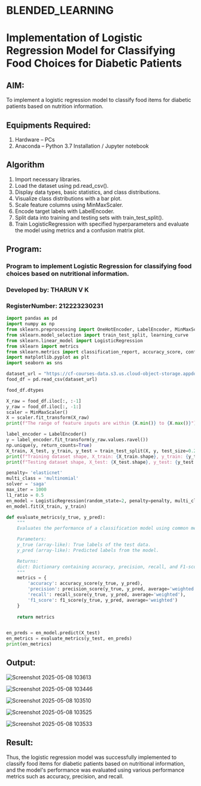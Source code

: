 # BLENDED_LEARNING
# Implementation of Logistic Regression Model for Classifying Food Choices for Diabetic Patients

## AIM:
To implement a logistic regression model to classify food items for diabetic patients based on nutrition information.

## Equipments Required:
1. Hardware – PCs
2. Anaconda – Python 3.7 Installation / Jupyter notebook

## Algorithm
1. Import necessary libraries.
2. Load the dataset using pd.read_csv().
3. Display data types, basic statistics, and class distributions.
4. Visualize class distributions with a bar plot.
5. Scale feature columns using MinMaxScaler.
6. Encode target labels with LabelEncoder.
7. Split data into training and testing sets with train_test_split().
8. Train LogisticRegression with specified hyperparameters and evaluate the model using metrics and a confusion matrix plot. 


## Program:

### Program to implement Logistic Regression for classifying food choices based on nutritional information.
### Developed by: THARUN V K
### RegisterNumber:  212223230231

```python
import pandas as pd
import numpy as np
from sklearn.preprocessing import OneHotEncoder, LabelEncoder, MinMaxScaler
from sklearn.model_selection import train_test_split, learning_curve
from sklearn.linear_model import LogisticRegression
from sklearn import metrics
from sklearn.metrics import classification_report, accuracy_score, confusion_matrix,ConfusionMatrixDisplay, precision_recall_fscore_support, precision_score, recall_score
import matplotlib.pyplot as plt
import seaborn as sns

dataset_url = "https://cf-courses-data.s3.us.cloud-object-storage.appdomain.cloud/IBM-ML241EN-SkillsNetwork/labs/datasets/food_items.csv"
food_df = pd.read_csv(dataset_url)

food_df.dtypes

X_raw = food_df.iloc[:, :-1]
y_raw = food_df.iloc[:, -1:]
scaler = MinMaxScaler()
X = scaler.fit_transform(X_raw)
print(f"The range of feature inputs are within {X.min()} to {X.max()}")

label_encoder = LabelEncoder()
y = label_encoder.fit_transform(y_raw.values.ravel())
np.unique(y, return_counts=True)
X_train, X_test, y_train, y_test = train_test_split(X, y, test_size=0.2, stratify=y, random_state = 2)
print(f"Training dataset shape, X_train: {X_train.shape}, y_train: {y_train.shape}")
print(f"Testing dataset shape, X_test: {X_test.shape}, y_test: {y_test.shape}")

penalty= 'elasticnet'
multi_class = 'multinomial'
solver = 'saga'
max_iter = 1000
l1_ratio = 0.5
en_model = LogisticRegression(random_state=2, penalty=penalty, multi_class=multi_class, solver=solver, max_iter=max_iter, l1_ratio=l1_ratio)
en_model.fit(X_train, y_train)

def evaluate_metrics(y_true, y_pred):
    """
    Evaluates the performance of a classification model using common metrics.

    Parameters:
    y_true (array-like): True labels of the test data.
    y_pred (array-like): Predicted labels from the model.

    Returns:
    dict: Dictionary containing accuracy, precision, recall, and F1-score.
    """
    metrics = {
        'accuracy': accuracy_score(y_true, y_pred),
        'precision': precision_score(y_true, y_pred, average='weighted'),
        'recall': recall_score(y_true, y_pred, average='weighted'),
        'f1_score': f1_score(y_true, y_pred, average='weighted')
    }
    
    return metrics


en_preds = en_model.predict(X_test)
en_metrics = evaluate_metrics(y_test, en_preds)
print(en_metrics)  
```

## Output:
![Screenshot 2025-05-08 103613](https://github.com/user-attachments/assets/075cd1ec-26fc-4d18-960d-b7e8a1b0c0ea)

![Screenshot 2025-05-08 103446](https://github.com/user-attachments/assets/a36ce5db-0731-42ce-bb37-665266d3ca83)

![Screenshot 2025-05-08 103510](https://github.com/user-attachments/assets/7d92fcf1-5ef7-48ad-a9df-ed48f2bd51eb)

![Screenshot 2025-05-08 103525](https://github.com/user-attachments/assets/2d0a9535-cc41-461a-9255-3125e98961ac)

![Screenshot 2025-05-08 103533](https://github.com/user-attachments/assets/d7ca0928-3f61-4ba0-a377-8cee145fe30e)

## Result:
Thus, the logistic regression model was successfully implemented to classify food items for diabetic patients based on nutritional information, and the model's performance was evaluated using various performance metrics such as accuracy, precision, and recall.
